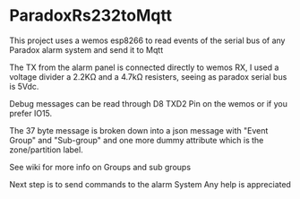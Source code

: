 # ParadoxRs232toMqtt
This project uses a wemos esp8266 to read events of the serial bus of any Paradox alarm system and send it to Mqtt

The TX from the alarm panel is connected directly to wemos RX, I used  a voltage divider a 2.2KΩ and a  4.7kΩ resisters, seeing 
as paradox serial bus is 5Vdc. 
     
  Debug messages can be read through D8 TXD2 Pin on the wemos or if you prefer IO15.
        
        
The 37 byte message is broken down into a json message with "Event Group" and "Sub-group" 
and one more dummy attribute which is the zone/partition label.

See wiki for more info on Groups and sub groups 

Next step is to send commands to the alarm System Any help is appreciated 
